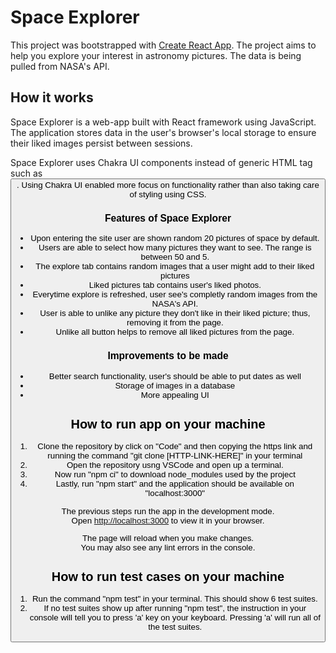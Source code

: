 # Space Explorer

This project was bootstrapped with [Create React App](https://github.com/facebook/create-react-app). The project aims to help you explore your interest in astronomy pictures. The data is being pulled from NASA's API. 

## How it works

Space Explorer is a web-app built with React framework using JavaScript. The application stores data in the user's browser's local storage to ensure their liked images persist between sessions. 

Space Explorer uses Chakra UI components instead of generic HTML tag such as <button>. Using Chakra UI enabled more focus on functionality rather than also taking care of styling using CSS.

### Features of Space Explorer

* Upon entering the site user are shown random 20 pictures of space by default. 
* Users are able to select how many pictures they want to see. The range is between 50 and 5.
* The explore tab contains random images that a user might add to their liked pictures
* Liked pictures tab contains user's liked photos.
* Everytime explore is refreshed, user see's completly random images from the NASA's API.
* User is able to unlike any picture they don't like in their liked picture; thus, removing it from the page. 
* Unlike all button helps to remove all liked pictures from the page.

### Improvements to be made

* Better search functionality, user's should be able to put dates as well
* Storage of images in a database
* More appealing UI

## How to run app on your machine

1) Clone the repository by click on "Code" and then copying the https link and running the command "git clone [HTTP-LINK-HERE]" in your terminal
2) Open the repository usng VSCode and open up a terminal.
3) Now run "npm ci" to download node_modules used by the project
4) Lastly, run "npm start" and the application should be available on "localhost:3000"

The previous steps run the app in the development mode.\
Open [http://localhost:3000](http://localhost:3000) to view it in your browser.

The page will reload when you make changes.\
You may also see any lint errors in the console.

## How to run test cases on your machine

1) Run the command "npm test" in your terminal. This should show 6 test suites.
2) If no test suites show up after running "npm test", the instruction in your console will tell you to press 'a' key on your keyboard. Pressing 'a' will run all of the test suites.
